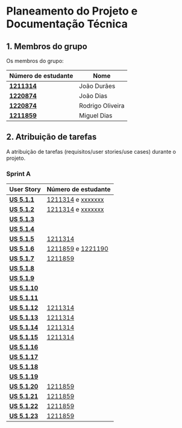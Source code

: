 # Planeamento do Projeto e Documentação Técnica

## 1. Membros do grupo

Os membros do grupo:

| Número de estudante              | Nome              |
|----------------------------------|-------------------|
| **[1211314](1211314/readme.md)** | João Durães       |
| **[1220874](1220874/readme.md)** | João Dias         |
| **[1220874](1220874/readme.md)** | Rodrigo Oliveira  |
| **[1211859](1211859/readme.md)** | Miguel Dias       |

## 2. Atribuição de tarefas

A atribuição de tarefas (requisitos/user stories/use cases) durante o projeto.

### Sprint A

| User Story                              | Número de estudante                                         |
|-----------------------------------------|-------------------------------------------------------------|
| **[US 5.1.1](Sprint_A/us_5.1.1/readme.md)** | [1211314](1211314/readme.md) e [xxxxxxx](xxxxxxx/readme.md) |
| **[US 5.1.2](Sprint_A/us_5.1.2/readme.md)** | [1211314](1211314/readme.md) e [xxxxxxx](xxxxxxx/readme.md) |
| **[US 5.1.3](Sprint_A/us_5.1.3/readme.md)** |   |
| **[US 5.1.4](Sprint_A/us_5.1.4/readme.md)** |     |
| **[US 5.1.5](Sprint_A/us_5.1.5/readme.md)** | [1211314](1211314/readme.md)   |
| **[US 5.1.6](Sprint_A/us_5.1.6/readme.md)** | [1211859](1211859/readme.md) e [1221190](1221190/readme.md) |
| **[US 5.1.7](Sprint_A/us_5.1.7/readme.md)** | [1211859](1211859/readme.md)  |
| **[US 5.1.8](Sprint_A/us_5.1.8/readme.md)** |   |
| **[US 5.1.9](Sprint_A/us_5.1.9/readme.md)** |   |
| **[US 5.1.10](Sprint_A/us_5.1.10/readme.md)** |    |
| **[US 5.1.11](Sprint_A/us_5.1.11/readme.md)** |  |
| **[US 5.1.12](Sprint_A/us_5.1.12/readme.md)** | [1211314](1211314/readme.md) |
| **[US 5.1.13](Sprint_A/us_5.1.13/readme.md)** | [1211314](1211314/readme.md) |
| **[US 5.1.14](Sprint_A/us_5.1.14/readme.md)** | [1211314](1211314/readme.md) |
| **[US 5.1.15](Sprint_A/us_5.1.15/readme.md)** | [1211314](1211314/readme.md) |
| **[US 5.1.16](Sprint_A/us_5.1.16/readme.md)** | |
| **[US 5.1.17](Sprint_A/us_5.1.17/readme.md)** |  |
| **[US 5.1.18](Sprint_A/us_5.1.18/readme.md)** |  |
| **[US 5.1.19](Sprint_A/us_5.1.19/readme.md)** |  |
| **[US 5.1.20](Sprint_A/us_5.1.20/readme.md)** | [1211859](1211859/readme.md) |
| **[US 5.1.21](Sprint_A/us_5.1.21/readme.md)** | [1211859](1211859/readme.md) |
| **[US 5.1.22](Sprint_A/us_5.1.22/readme.md)** | [1211859](1211859/readme.md) |
| **[US 5.1.23](Sprint_A/us_5.1.23/readme.md)** | [1211859](1211859/readme.md) |
